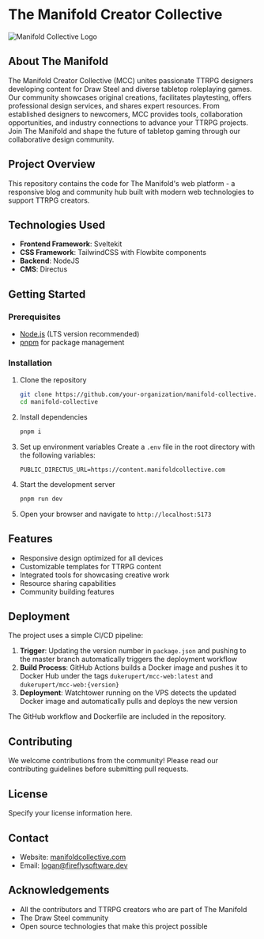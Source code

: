 # The Manifold Creator Collective

![Manifold Collective Logo](https://manifoldcollective.com/logo/MANIFOLD_LIGHT.png)

## About The Manifold

The Manifold Creator Collective (MCC) unites passionate TTRPG designers developing content for Draw Steel and diverse tabletop roleplaying games. Our community showcases original creations, facilitates playtesting, offers professional design services, and shares expert resources. From established designers to newcomers, MCC provides tools, collaboration opportunities, and industry connections to advance your TTRPG projects. Join The Manifold and shape the future of tabletop gaming through our collaborative design community.

## Project Overview

This repository contains the code for The Manifold's web platform - a responsive blog and community hub built with modern web technologies to support TTRPG creators.

## Technologies Used

- **Frontend Framework**: Sveltekit
- **CSS Framework**: TailwindCSS with Flowbite components
- **Backend**: NodeJS
- **CMS**: Directus

## Getting Started

### Prerequisites

- [Node.js](https://nodejs.org/) (LTS version recommended)
- [pnpm](https://pnpm.io/) for package management

### Installation

1. Clone the repository
   ```bash
   git clone https://github.com/your-organization/manifold-collective.git
   cd manifold-collective
   ```

2. Install dependencies
   ```bash
   pnpm i
   ```

3. Set up environment variables
   Create a `.env` file in the root directory with the following variables:
   ```
   PUBLIC_DIRECTUS_URL=https://content.manifoldcollective.com
   ```

4. Start the development server
   ```bash
   pnpm run dev
   ```

5. Open your browser and navigate to `http://localhost:5173`

## Features

- Responsive design optimized for all devices
- Customizable templates for TTRPG content
- Integrated tools for showcasing creative work
- Resource sharing capabilities
- Community building features

## Deployment

The project uses a simple CI/CD pipeline:

1. **Trigger**: Updating the version number in `package.json` and pushing to the master branch automatically triggers the deployment workflow
2. **Build Process**: GitHub Actions builds a Docker image and pushes it to Docker Hub under the tags `dukerupert/mcc-web:latest` and `dukerupert/mcc-web:{version}`
3. **Deployment**: Watchtower running on the VPS detects the updated Docker image and automatically pulls and deploys the new version

The GitHub workflow and Dockerfile are included in the repository.

## Contributing

We welcome contributions from the community! Please read our contributing guidelines before submitting pull requests.

## License

Specify your license information here.

## Contact

- Website: [manifoldcollective.com](https://manifoldcollective.com)
- Email: [logan@fireflysoftware.dev](mailto:logan@fireflysoftware.dev)

## Acknowledgements

- All the contributors and TTRPG creators who are part of The Manifold
- The Draw Steel community
- Open source technologies that make this project possible